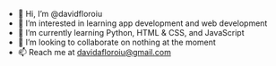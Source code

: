 - 👋 Hi, I’m @davidfloroiu
- 👀 I’m interested in learning app development and web development
- 🌱 I’m currently learning Python, HTML & CSS, and JavaScript
- 💞️ I’m looking to collaborate on nothing at the moment
- 📫 Reach me at davidafloroiu@gmail.com

<!---
davidfloroiu/davidfloroiu is a ✨ special ✨ repository because its `README.md` (this file) appears on your GitHub profile.
You can click the Preview link to take a look at your changes.
--->
